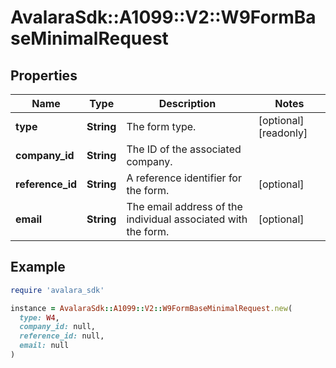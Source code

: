 # AvalaraSdk::A1099::V2::W9FormBaseMinimalRequest

## Properties

| Name | Type | Description | Notes |
| ---- | ---- | ----------- | ----- |
| **type** | **String** | The form type. | [optional][readonly] |
| **company_id** | **String** | The ID of the associated company. |  |
| **reference_id** | **String** | A reference identifier for the form. | [optional] |
| **email** | **String** | The email address of the individual associated with the form. | [optional] |

## Example

```ruby
require 'avalara_sdk'

instance = AvalaraSdk::A1099::V2::W9FormBaseMinimalRequest.new(
  type: W4,
  company_id: null,
  reference_id: null,
  email: null
)
```

